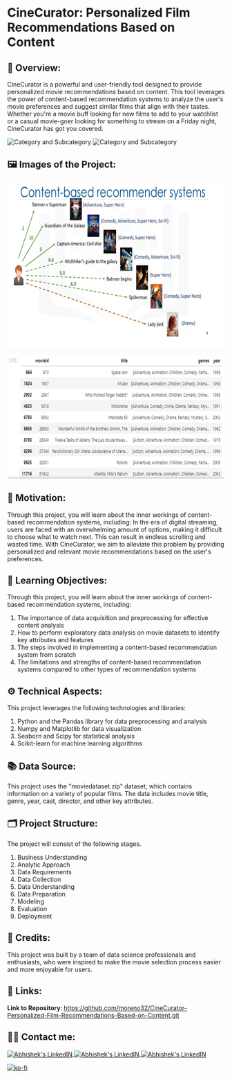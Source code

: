# CineCurator: Personalized Film Recommendations Based on Content

## 🔄 Overview:
CineCurator is a powerful and user-friendly tool designed to provide personalized movie recommendations based on content. This tool leverages the power of content-based recommendation systems to analyze the user's movie preferences and suggest similar films that align with their tastes. Whether you're a movie buff looking for new films to add to your watchlist or a casual movie-goer looking for something to stream on a Friday night, CineCurator has got you covered.

![Category and Subcategory](https://img.shields.io/badge/RS%20Recommender%20System-Recommendations%20based%20on%20content-blue)
![Category and Subcategory](https://img.shields.io/badge/Recommender%20System-Content-Based%20Recommendations-yellow)

## 🖼️ Images of the Project:
<img align="center" alt="jpg" src="https://raw.githubusercontent.com/moreno32/CineCurator-Personalized-Film-Recommendations-Based-on-Content/master/reports/figures/CineCurator-Recommendations-Based-on-Content.jpg" width="700" height="388" /><br>

<img align="center" alt="jpg" src="https://raw.githubusercontent.com/moreno32/CineCurator-Personalized-Film-Recommendations-Based-on-Content/master/reports/figures/CineCurator-Recommendations-Based-on-Content_2.png" width="700" height="288" /><br>

## 🎊 Motivation:
Through this project, you will learn about the inner workings of content-based recommendation systems, including:
In the era of digital streaming, users are faced with an overwhelming amount of options, making it difficult to choose what to watch next. This can result in endless scrolling and wasted time. With CineCurator, we aim to alleviate this problem by providing personalized and relevant movie recommendations based on the user's preferences.

## 🏁 Learning Objectives:
Through this project, you will learn about the inner workings of content-based recommendation systems, including:
1)	The importance of data acquisition and preprocessing for effective content analysis
2)	How to perform exploratory data analysis on movie datasets to identify key attributes and features
3)	The steps involved in implementing a content-based recommendation system from scratch
4)	The limitations and strengths of content-based recommendation systems compared to other types of recommendation systems

## ⚙️ Technical Aspects:
This project leverages the following technologies and libraries:
1)	Python and the Pandas library for data preprocessing and analysis
2)	Numpy and Matplotlib for data visualization
3)	Seaborn and Scipy for statistical analysis
4)	Scikit-learn for machine learning algorithms

## 📚 Data Source:
This project uses the "moviedataset.zip" dataset, which contains information on a variety of popular films. The data includes movie title, genre, year, cast, director, and other key attributes.

## 🗂️ Project Structure:
The project will consist of the following stages.
1)	Business Understanding
2)	Analytic Approach
3)	Data Requirements
4)	Data Collection
5)	Data Understanding
6)	Data Preparation
7)	Modeling
8)	Evaluation
9)	Deployment

## 👥 Credits:
This project was built by a team of data science professionals and enthusiasts, who were inspired to make the movie selection process easier and more enjoyable for users.

## 🔗 Links:

**Link to Repository**: https://github.com/moreno32/CineCurator-Personalized-Film-Recommendations-Based-on-Content.git

## 🙋‍♂️ Contact me:
<a href= mailto:danielmoreno3291@gmail.com> <img align="center" alt="Abhishek's LinkedIN" width="32px" src="https://cdn4.iconfinder.com/data/icons/social-media-logos-6/512/112-gmail_email_mail-512.png" >
<a href="https://www.linkedin.com/in/dmoreno-ai/"> <img align="center" alt="Abhishek's LinkedIN" width="32px" src="https://cdn-icons-png.flaticon.com/512/174/174857.png">
<a href="https://www.youtube.com/@dmoreno-ai"> <img align="center" alt="Abhishek's LinkedIN" width="32px" src="https://upload.wikimedia.org/wikipedia/commons/thumb/4/4f/YouTube_social_white_squircle.svg/2048px-YouTube_social_white_squircle.svg.png" /><br>

[![ko-fi](https://ko-fi.com/img/githubbutton_sm.svg)](https://ko-fi.com/dmoreno_ai)
